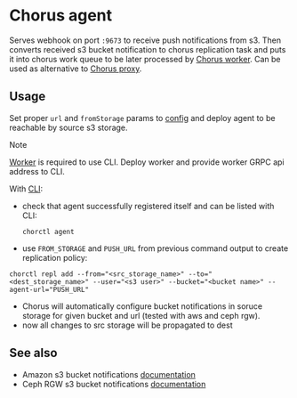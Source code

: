 # Chorus agent

Serves webhook on port `:9673` to receive push notifications from s3.
Then converts received s3 bucket notification to chorus replication task and puts it into chorus work queue to be later
processed by [Chorus worker](../worker).
Can be used as alternative to [Chorus proxy](../proxy).

## Usage

Set proper `url` and `fromStorage` params to [config](./config.yaml) and deploy agent to be reachable by source s3
storage.

> [!NOTE]  
> [Worker](../worker) is required to use CLI. Deploy worker and provide worker GRPC api address to CLI.

With [CLI](../../tools/chorctl):
- check that agent successfully registered itself and can be listed with CLI:
  ```shell
  chorctl agent
  ```
- use `FROM_STORAGE` and `PUSH_URL` from previous command output to create replication policy:
```shell
chorctl repl add --from="<src_storage_name>" --to="<dest_storage_name>" --user="<s3 user>" --bucket="<bucket name>" --agent-url="PUSH_URL"
```
- Chorus will automatically configure bucket notifications in soruce storage for given bucket and url (tested with aws and ceph rgw).
- now all changes to src storage will be propagated to dest

## See also

- Amazon s3 bucket
  notifications [documentation](https://docs.aws.amazon.com/AmazonS3/latest/userguide/EventNotifications.html)
- Ceph RGW s3 bucket notifications [documentation](https://docs.ceph.com/en/latest/radosgw/notifications/)